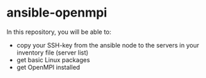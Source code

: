 ansible-openmpi
===============
In this repository, you will be able to:

- copy your SSH-key from the ansible node to the servers in your inventory file (server list)
- get basic Linux packages
- get OpenMPI installed
